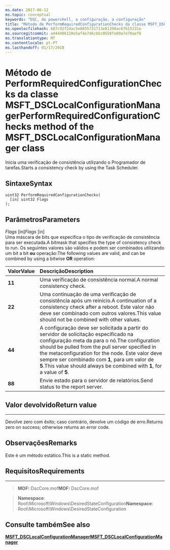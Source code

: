 ```yaml
---
ms.date: 2017-06-12
ms.topic: conceptual
keywords: "DSC, do powershell, a configuração, a configuração"
title: "Método de PerformRequiredConfigurationChecks da classe MSFT_DSCLocalConfigurationManager"
ms.openlocfilehash: 687c92f2dac5e8855731713e81390ac67615231e
ms.sourcegitcommit: a444406120e5af4e746cbbc0558fe89a7e78aef6
ms.translationtype: MT
ms.contentlocale: pt-PT
ms.lasthandoff: 01/17/2018
---
```

# <a name="performrequiredconfigurationchecks-method-of-the-msftdsclocalconfigurationmanager-class"></a><span data-ttu-id="73246-103">Método de PerformRequiredConfigurationChecks da classe MSFT_DSCLocalConfigurationManager</span><span class="sxs-lookup"><span data-stu-id="73246-103">PerformRequiredConfigurationChecks method of the MSFT_DSCLocalConfigurationManager class</span></span>

<span data-ttu-id="73246-104">Inicia uma verificação de consistência utilizando o Programador de tarefas.</span><span class="sxs-lookup"><span data-stu-id="73246-104">Starts a consistency check by using the Task Scheduler.</span></span>

<a name="syntax"></a><span data-ttu-id="73246-105">Sintaxe</span><span class="sxs-lookup"><span data-stu-id="73246-105">Syntax</span></span>
------

```mof
uint32 PerformRequiredConfigurationChecks(
  [in] uint32 Flags
);
```

<a name="parameters"></a><span data-ttu-id="73246-106">Parâmetros</span><span class="sxs-lookup"><span data-stu-id="73246-106">Parameters</span></span>
----------

<span data-ttu-id="73246-107">*Flags* \[in\]</span><span class="sxs-lookup"><span data-stu-id="73246-107">*Flags* \[in\]</span></span>  
<span data-ttu-id="73246-108">Uma máscara de bits que especifica o tipo de verificação de consistência para ser executada.</span><span class="sxs-lookup"><span data-stu-id="73246-108">A bitmask that specifies the type of consistency check to run.</span></span> <span data-ttu-id="73246-109">Os seguintes valores são válidos e podem ser combinados utilizando um bit a bit **ou** operação:</span><span class="sxs-lookup"><span data-stu-id="73246-109">The following values are valid, and can be combined by using a bitwise **OR** operation:</span></span>

|<span data-ttu-id="73246-110">Valor</span><span class="sxs-lookup"><span data-stu-id="73246-110">Value</span></span> |<span data-ttu-id="73246-111">Descrição</span><span class="sxs-lookup"><span data-stu-id="73246-111">Description</span></span> |
|:--- |:---|
|<span data-ttu-id="73246-112">**1**</span><span class="sxs-lookup"><span data-stu-id="73246-112">**1**</span></span> | <span data-ttu-id="73246-113">Uma verificação de consistência normal.</span><span class="sxs-lookup"><span data-stu-id="73246-113">A normal consistency check.</span></span> |
|<span data-ttu-id="73246-114">**2**</span><span class="sxs-lookup"><span data-stu-id="73246-114">**2**</span></span> | <span data-ttu-id="73246-115">Uma continuação de uma verificação de consistência após um reinício.</span><span class="sxs-lookup"><span data-stu-id="73246-115">A continuation of a consistency check after a reboot.</span></span> <span data-ttu-id="73246-116">Este valor não deve ser combinado com outros valores.</span><span class="sxs-lookup"><span data-stu-id="73246-116">This value should not be combined with other values.</span></span> |
|<span data-ttu-id="73246-117">**4**</span><span class="sxs-lookup"><span data-stu-id="73246-117">**4**</span></span> | <span data-ttu-id="73246-118">A configuração deve ser solicitada a partir do servidor de solicitação especificado na configuração meta da para o nó.</span><span class="sxs-lookup"><span data-stu-id="73246-118">The configuration should be pulled from the pull server specified in the metaconfiguration for the node.</span></span> <span data-ttu-id="73246-119">Este valor deve sempre ser combinado com **1**, para um valor de **5**.</span><span class="sxs-lookup"><span data-stu-id="73246-119">This value should always be combined with **1**, for a value of **5**.</span></span> |
|<span data-ttu-id="73246-120">**8**</span><span class="sxs-lookup"><span data-stu-id="73246-120">**8**</span></span> | <span data-ttu-id="73246-121">Envie estado para o servidor de relatórios.</span><span class="sxs-lookup"><span data-stu-id="73246-121">Send status to the report server.</span></span> |

## <a name="return-value"></a><span data-ttu-id="73246-122">Valor devolvido</span><span class="sxs-lookup"><span data-stu-id="73246-122">Return value</span></span>
------------

<span data-ttu-id="73246-123">Devolve zero com êxito; caso contrário, devolve um código de erro.</span><span class="sxs-lookup"><span data-stu-id="73246-123">Returns zero on success; otherwise returns an error code.</span></span>

## <a name="remarks"></a><span data-ttu-id="73246-124">Observações</span><span class="sxs-lookup"><span data-stu-id="73246-124">Remarks</span></span>

<span data-ttu-id="73246-125">Este é um método estático.</span><span class="sxs-lookup"><span data-stu-id="73246-125">This is a static method.</span></span>

## <a name="requirements"></a><span data-ttu-id="73246-126">Requisitos</span><span class="sxs-lookup"><span data-stu-id="73246-126">Requirements</span></span>
------------
><span data-ttu-id="73246-127">**MOF:** DscCore.mof</span><span class="sxs-lookup"><span data-stu-id="73246-127">**MOF:** DscCore.mof</span></span>

><span data-ttu-id="73246-128">**Namespace**: Root\Microsoft\Windows\DesiredStateConfiguration</span><span class="sxs-lookup"><span data-stu-id="73246-128">**Namespace**: Root\Microsoft\Windows\DesiredStateConfiguration</span></span>


## <a name="see-also"></a><span data-ttu-id="73246-129">Consulte também</span><span class="sxs-lookup"><span data-stu-id="73246-129">See also</span></span>


[<span data-ttu-id="73246-130">**MSFT_DSCLocalConfigurationManager**</span><span class="sxs-lookup"><span data-stu-id="73246-130">**MSFT_DSCLocalConfigurationManager**</span></span>](msft-dsclocalconfigurationmanager.md)


 

 



